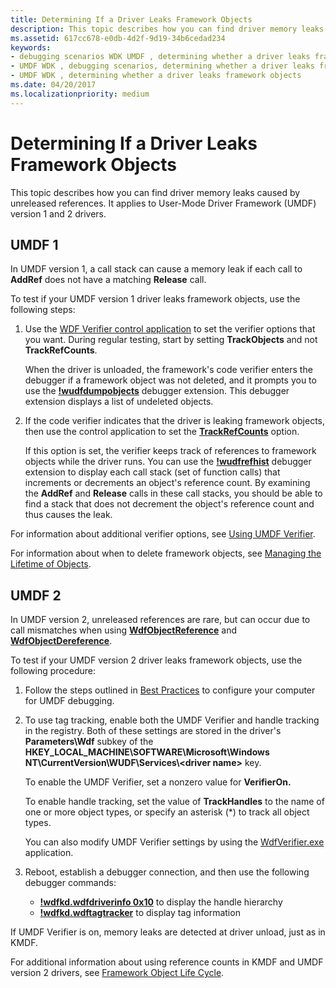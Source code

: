 ```yaml
---
title: Determining If a Driver Leaks Framework Objects
description: This topic describes how you can find driver memory leaks caused by unreleased references. It applies to User-Mode Driver Framework (UMDF) version 1 and 2 drivers.
ms.assetid: 617cc678-e0db-4d2f-9d19-34b6cedad234
keywords:
- debugging scenarios WDK UMDF , determining whether a driver leaks framework objects
- UMDF WDK , debugging scenarios, determining whether a driver leaks framework objects
- UMDF WDK , determining whether a driver leaks framework objects
ms.date: 04/20/2017
ms.localizationpriority: medium
---
```


# Determining If a Driver Leaks Framework Objects


This topic describes how you can find driver memory leaks caused by unreleased references. It applies to User-Mode Driver Framework (UMDF) version 1 and 2 drivers.

## UMDF 1


In UMDF version 1, a call stack can cause a memory leak if each call to **AddRef** does not have a matching **Release** call.

To test if your UMDF version 1 driver leaks framework objects, use the following steps:

1.  Use the [WDF Verifier control application](https://msdn.microsoft.com/library/windows/hardware/ff556129) to set the verifier options that you want. During regular testing, start by setting **TrackObjects** and not **TrackRefCounts**.

    When the driver is unloaded, the framework's code verifier enters the debugger if a framework object was not deleted, and it prompts you to use the [**!wudfdumpobjects**](using-umdf-debugger-extensions.md) debugger extension. This debugger extension displays a list of undeleted objects.

2.  If the code verifier indicates that the driver is leaking framework objects, then use the control application to set the [**TrackRefCounts**](using-umdf-verifier.md) option.

    If this option is set, the verifier keeps track of references to framework objects while the driver runs. You can use the [**!wudfrefhist**](using-umdf-debugger-extensions.md) debugger extension to display each call stack (set of function calls) that increments or decrements an object's reference count. By examining the **AddRef** and **Release** calls in these call stacks, you should be able to find a stack that does not decrement the object's reference count and thus causes the leak.

For information about additional verifier options, see [Using UMDF Verifier](using-umdf-verifier.md).

For information about when to delete framework objects, see [Managing the Lifetime of Objects](managing-the-lifetime-of-objects.md).

## UMDF 2


In UMDF version 2, unreleased references are rare, but can occur due to call mismatches when using [**WdfObjectReference**](https://msdn.microsoft.com/library/windows/hardware/ff548758) and [**WdfObjectDereference**](https://msdn.microsoft.com/library/windows/hardware/ff548739).

To test if your UMDF version 2 driver leaks framework objects, use the following procedure:

1.  Follow the steps outlined in [Best Practices](enabling-a-debugger.md#bp) to configure your computer for UMDF debugging.
2.  To use tag tracking, enable both the UMDF Verifier and handle tracking in the registry. Both of these settings are stored in the driver's **Parameters\\Wdf** subkey of the **HKEY\_LOCAL\_MACHINE\\SOFTWARE\\Microsoft\\Windows NT\\CurrentVersion\\WUDF\\Services\\&lt;driver name&gt;** key.

    To enable the UMDF Verifier, set a nonzero value for **VerifierOn.**

    To enable handle tracking, set the value of **TrackHandles** to the name of one or more object types, or specify an asterisk (\*) to track all object types.

    You can also modify UMDF Verifier settings by using the [WdfVerifier.exe](https://msdn.microsoft.com/library/windows/hardware/ff556129) application.

3.  Reboot, establish a debugger connection, and then use the following debugger commands:

    -   [**!wdfkd.wdfdriverinfo 0x10**](https://msdn.microsoft.com/library/windows/hardware/ff565724) to display the handle hierarchy
    -   [**!wdfkd.wdftagtracker**](https://msdn.microsoft.com/library/windows/hardware/ff566126) to display tag information

If UMDF Verifier is on, memory leaks are detected at driver unload, just as in KMDF.

For additional information about using reference counts in KMDF and UMDF version 2 drivers, see [Framework Object Life Cycle](framework-object-life-cycle.md).

 

 





